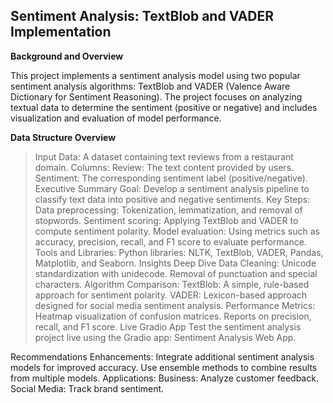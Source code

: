 ## Sentiment Analysis: TextBlob and VADER Implementation

**Background and Overview**

This project implements a sentiment analysis model using two popular sentiment analysis algorithms: TextBlob and VADER (Valence Aware Dictionary for Sentiment Reasoning). The project focuses on analyzing textual data to determine the sentiment (positive or negative) and includes visualization and evaluation of model performance.

**Data Structure Overview**

>Input Data: A dataset containing text reviews from a restaurant domain.
>Columns:
>Review: The text content provided by users.
>Sentiment: The corresponding sentiment label (positive/negative).
Executive Summary
Goal: Develop a sentiment analysis pipeline to classify text data into positive and negative sentiments.
Key Steps:
Data preprocessing: Tokenization, lemmatization, and removal of stopwords.
Sentiment scoring: Applying TextBlob and VADER to compute sentiment polarity.
Model evaluation: Using metrics such as accuracy, precision, recall, and F1 score to evaluate performance.
Tools and Libraries:
Python libraries: NLTK, TextBlob, VADER, Pandas, Matplotlib, and Seaborn.
Insights Deep Dive
Data Cleaning:
Unicode standardization with unidecode.
Removal of punctuation and special characters.
Algorithm Comparison:
TextBlob: A simple, rule-based approach for sentiment polarity.
VADER: Lexicon-based approach designed for social media sentiment analysis.
Performance Metrics:
Heatmap visualization of confusion matrices.
Reports on precision, recall, and F1 score.
Live Gradio App
Test the sentiment analysis project live using the Gradio app: Sentiment Analysis Web App.

Recommendations
Enhancements:
Integrate additional sentiment analysis models for improved accuracy.
Use ensemble methods to combine results from multiple models.
Applications:
Business: Analyze customer feedback.
Social Media: Track brand sentiment.
